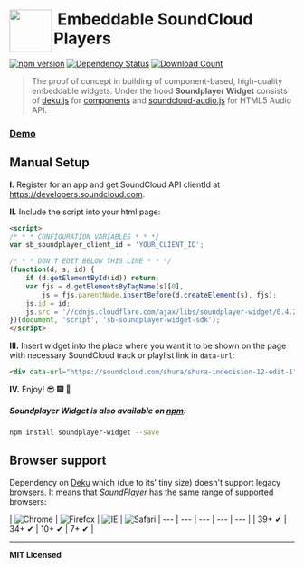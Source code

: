 # <img src="http://www.officialpsds.com/images/thumbs/Soundcloud-Logo-psd47614.png" width="75" align="left">&nbsp;Embeddable SoundCloud Players

[![npm version](http://badge.fury.io/js/soundplayer-widget.svg)](http://badge.fury.io/js/soundplayer-widget)
[![Dependency Status](http://david-dm.org/soundblogs/soundplayer-widget.svg)](http://david-dm.org/soundblogs/soundplayer-widget)
[![Download Count](http://img.shields.io/npm/dm/soundplayer-widget.svg?style=flat)](http://www.npmjs.com/package/soundplayer-widget)

> The proof of concept in building of component-based, high-quality embeddable widgets. Under the hood **Soundplayer Widget** consists of [deku.js](https://github.com/segmentio/deku) for [components](https://github.com/soundblogs/deku-soundplayer) and [soundcloud-audio.js](https://github.com/voronianski/soundcloud-audio.js) for HTML5 Audio API.

### [Demo](http://labs.voronianski.com/get-soundplayer)

## Manual Setup 

**I.** Register for an app and get SoundCloud API clientId at https://developers.soundcloud.com.

**II.** Include the script into your html page:

```html
<script>
/* * * CONFIGURATION VARIABLES * * */
var sb_soundplayer_client_id = 'YOUR_CLIENT_ID';

/* * * DON'T EDIT BELOW THIS LINE * * */
(function(d, s, id) {
    if (d.getElementById(id)) return;
    var fjs = d.getElementsByTagName(s)[0],
        js = fjs.parentNode.insertBefore(d.createElement(s), fjs);
    js.id = id;
    js.src = '//cdnjs.cloudflare.com/ajax/libs/soundplayer-widget/0.4.2/soundplayer-widget.min.js';
})(document, 'script', 'sb-soundplayer-widget-sdk');
</script>
```

**III.** Insert widget into the place where you want it to be shown on the page with necessary SoundCloud track or playlist link in `data-url`:

```html
<div data-url="https://soundcloud.com/shura/shura-indecision-12-edit-1" class="sb-soundplayer-widget"></div>
```

**IV.** Enjoy! :sunglasses: :fireworks: :dancer:

##### Soundplayer Widget is also available on [npm](https://www.npmjs.com/package/soundplayer-widget):

```bash
npm install soundplayer-widget --save
```

## Browser support

Dependency on [Deku](https://github.com/segmentio/deku) which (due to its' tiny size) doesn't support legacy [browsers](https://github.com/segmentio/deku/#tests). It means that _SoundPlayer_ has the same range of supported browsers:

| ![Chrome](https://raw.github.com/alrra/browser-logos/master/chrome/chrome_48x48.png) | ![Firefox](https://raw.github.com/alrra/browser-logos/master/firefox/firefox_48x48.png) | ![IE](https://raw.github.com/alrra/browser-logos/master/internet-explorer/internet-explorer_48x48.png) | ![Safari](https://raw.github.com/alrra/browser-logos/master/safari/safari_48x48.png)
| --- | --- | --- | --- | --- |
| 39+ ✔ | 34+ ✔ | 10+ ✔ | 7+ ✔ |

---

**MIT Licensed**
